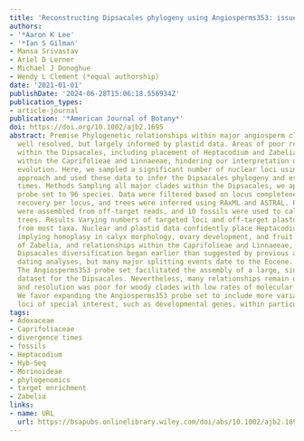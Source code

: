 ```yaml
---
title: 'Reconstructing Dipsacales phylogeny using Angiosperms353: issues and insights'
authors:
- '*Aaron K Lee'
- '*Ian S Gilman'
- Mansa Srivastav
- Ariel D Lerner
- Michael J Donoghue
- Wendy L Clement (*equal authorship)
date: '2021-01-01'
publishDate: '2024-06-28T15:06:18.556934Z'
publication_types:
- article-journal
publication: '*American Journal of Botany*'
doi: https://doi.org/10.1002/ajb2.1695
abstract: Premise Phylogenetic relationships within major angiosperm clades are increasingly
  well resolved, but largely informed by plastid data. Areas of poor resolution persist
  within the Dipsacales, including placement of Heptacodium and Zabelia, and relationships
  within the Caprifolieae and Linnaeeae, hindering our interpretation of morphological
  evolution. Here, we sampled a significant number of nuclear loci using a Hyb-Seq
  approach and used these data to infer the Dipsacales phylogeny and estimate divergence
  times. Methods Sampling all major clades within the Dipsacales, we applied the Angiosperms353
  probe set to 96 species. Data were filtered based on locus completeness and taxon
  recovery per locus, and trees were inferred using RAxML and ASTRAL. Plastid loci
  were assembled from off-target reads, and 10 fossils were used to calibrate dated
  trees. Results Varying numbers of targeted loci and off-target plastomes were recovered
  from most taxa. Nuclear and plastid data confidently place Heptacodium with Caprifolieae,
  implying homoplasy in calyx morphology, ovary development, and fruit type. Placement
  of Zabelia, and relationships within the Caprifolieae and Linnaeeae, remain uncertain.
  Dipsacales diversification began earlier than suggested by previous angiosperm-wide
  dating analyses, but many major splitting events date to the Eocene. Conclusions
  The Angiosperms353 probe set facilitated the assembly of a large, single-copy nuclear
  dataset for the Dipsacales. Nevertheless, many relationships remain unresolved,
  and resolution was poor for woody clades with low rates of molecular evolution.
  We favor expanding the Angiosperms353 probe set to include more variable loci and
  loci of special interest, such as developmental genes, within particular clades.
tags:
- Adoxaceae
- Caprifoliaceae
- divergence times
- fossils
- Heptacodium
- Hyb-Seq
- Morinoideae
- phylogenomics
- target enrichment
- Zabelia
links:
- name: URL
  url: https://bsapubs.onlinelibrary.wiley.com/doi/abs/10.1002/ajb2.1695
---
```

